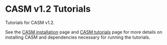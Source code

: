 # CASM v1.2 Tutorials

Tutorials for CASM v1.2.

See the [CASM installation](https://prisms-center.github.io/CASMcode_docs/pages/installation/) page and [CASM tutorials](https://prisms-center.github.io/CASMcode_docs/pages/tutorials/) page for more details on installing CASM and dependencies necessary for running the tutorials.
